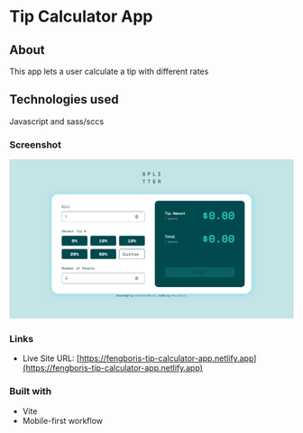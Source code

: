# Tip Calculator App

## About

This app lets a user calculate a tip with different rates

## Technologies used

Javascript and sass/sccs

### Screenshot

![Screenshot](Screenshot.png)

### Links

- Live Site URL: [https://fengboris-tip-calculator-app.netlify.app](https://fengboris-tip-calculator-app.netlify.app)

### Built with
 
- Vite
- Mobile-first workflow
